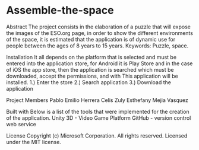 # Assemble-the-space

Abstract
The project consists in the elaboration of a puzzle that will expose the images of the ESO.org page, in order to show the different environments of the space, it is estimated that the application is of dynamic use for people between the ages of 8 years to 15 years.
Keywords: Puzzle, space.

Installation
It all depends on the platform that is selected and must be entered into the application store, for Android it is Play Store and in the case of iOS the app store, then the application is searched which must be downloaded, accept the permissions, and with This application will be installed.
1.) Enter the store
2.) Search application
3.) Download the application

Project Members
Pablo Emilio Herrera Celis
Zuly Esthefany Mejia Vasquez

Built with
Below is a list of the tools that were implemented for the creation of the application.
Unity 3D - Video Game Platform
GitHub - version control web service

License 
Copyright (c) Microsoft Corporation. All rights reserved.
Licensed under the MIT license.
